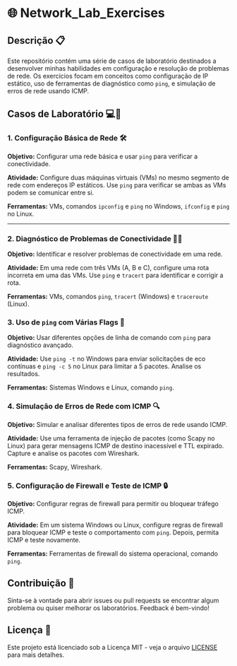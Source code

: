 # 🌐 Network_Lab_Exercises

## Descrição 📋

Este repositório contém uma série de casos de laboratório destinados a  desenvolver minhas habilidades em configuração e resolução de problemas de rede. Os exercícios focam em conceitos como configuração de IP estático, uso de ferramentas de diagnóstico como `ping`, e simulação de erros de rede usando ICMP.

## Casos de Laboratório 💻🔧

### 1. Configuração Básica de Rede 🛠️

**Objetivo:** Configurar uma rede básica e usar `ping` para verificar a conectividade.

**Atividade:** Configure duas máquinas virtuais (VMs) no mesmo segmento de rede com endereços IP estáticos. Use `ping` para verificar se ambas as VMs podem se comunicar entre si.

**Ferramentas:** VMs, comandos `ipconfig` e `ping` no Windows, `ifconfig` e `ping` no Linux.

---

### 2. Diagnóstico de Problemas de Conectividade 🕵️‍♂️

**Objetivo:** Identificar e resolver problemas de conectividade em uma rede.

**Atividade:** Em uma rede com três VMs (A, B e C), configure uma rota incorreta em uma das VMs. Use `ping` e `tracert` para identificar e corrigir a rota.

**Ferramentas:** VMs, comandos `ping`, `tracert` (Windows) e `traceroute` (Linux).

### 3. Uso de `ping` com Várias Flags 🎯

**Objetivo:** Usar diferentes opções de linha de comando com `ping` para diagnóstico avançado.

**Atividade:** Use `ping -t` no Windows para enviar solicitações de eco contínuas e `ping -c 5` no Linux para limitar a 5 pacotes. Analise os resultados.

**Ferramentas:** Sistemas Windows e Linux, comando `ping`.

### 4. Simulação de Erros de Rede com ICMP 🔍

**Objetivo:** Simular e analisar diferentes tipos de erros de rede usando ICMP.

**Atividade:** Use uma ferramenta de injeção de pacotes (como Scapy no Linux) para gerar mensagens ICMP de destino inacessível e TTL expirado. Capture e analise os pacotes com Wireshark.

**Ferramentas:** Scapy, Wireshark.

### 5. Configuração de Firewall e Teste de ICMP 🔒

**Objetivo:** Configurar regras de firewall para permitir ou bloquear tráfego ICMP.

**Atividade:** Em um sistema Windows ou Linux, configure regras de firewall para bloquear ICMP e teste o comportamento com `ping`. Depois, permita ICMP e teste novamente.

**Ferramentas:** Ferramentas de firewall do sistema operacional, comando `ping`.

## Contribuição 🤝

Sinta-se à vontade para abrir issues ou pull requests se encontrar algum problema ou quiser melhorar os laboratórios. Feedback é bem-vindo!

## Licença 📜

Este projeto está licenciado sob a Licença MIT - veja o arquivo [LICENSE](LICENSE) para mais detalhes.
